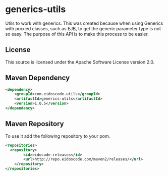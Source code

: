 generics-utils
==============

Utils to work with generics.
This was created because when using Generics with proxied classes, such as EJB, to get the generic parameter type is not so easy.
The purpose of this API is to make this process to be easier.


## License

This source is licensed under the Apache Software License version 2.0.


## Maven Dependency

```xml
<dependency>
	<groupId>com.eidoscode.utils</groupId>
	<artifactId>generics-utils</artifactId>
	<version>1.0.5</version>
</dependency>
```


## Maven Repository

To use it add the following repository to your pom.

```xml
<repositories>
  <repository>
		<id>eidocode-releases</id>
		<url>http://repo.eidoscode.com/maven2/releases/</url>
	</repository>
</repositories>
```
